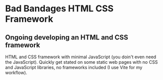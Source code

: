 # Bad Bandages HTML CSS Framework

## Ongoing developing an HTML and CSS framework

HTML and CSS framework with minimal JavaScript (you doin't even need the JavaScript). Quickly get stated on some static web pages with no CSS and JavaScript libraries, no frameworks included (I use Vite for my workflow).
